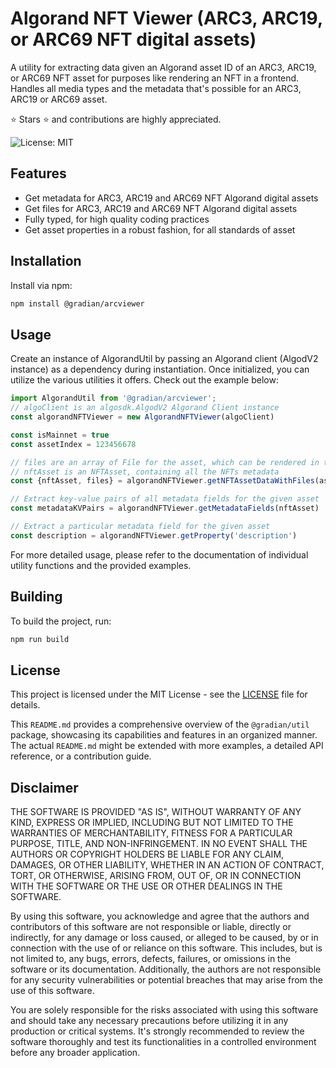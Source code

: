 # Algorand NFT Viewer (ARC3, ARC19, or ARC69 NFT digital assets)

A utility for extracting data given an Algorand asset ID of an ARC3, ARC19, or ARC69 NFT asset for purposes like rendering an NFT in a frontend. Handles all media types and the metadata that's possible for an ARC3, ARC19 or ARC69 asset.


⭐ Stars ⭐ and contributions are highly appreciated.

![License: MIT](https://img.shields.io/badge/License-MIT-yellow.svg)

## Features

- Get metadata for ARC3, ARC19 and ARC69 NFT Algorand digital assets
- Get files for ARC3, ARC19 and ARC69 NFT Algorand digital assets
- Fully typed, for high quality coding practices
- Get asset properties in a robust fashion, for all standards of asset

## Installation

Install via npm:

```bash
npm install @gradian/arcviewer
```

## Usage

Create an instance of AlgorandUtil by passing an Algorand client (AlgodV2 instance) as a dependency during instantiation. Once initialized, you can utilize the various utilities it offers. Check out the example below:

```javascript
import AlgorandUtil from '@gradian/arcviewer';
// algoClient is an algosdk.AlgodV2 Algorand Client instance
const algorandNFTViewer = new AlgorandNFTViewer(algoClient)

const isMainnet = true
const assetIndex = 123456678

// files are an array of File for the asset, which can be rendered in the Frontend
// nftAsset is an NFTAsset, containing all the NFTs metadata
const {nftAsset, files} = algorandNFTViewer.getNFTAssetDataWithFiles(assetIndex, isMainnet)

// Extract key-value pairs of all metadata fields for the given asset
const metadataKVPairs = algorandNFTViewer.getMetadataFields(nftAsset)

// Extract a particular metadata field for the given asset
const description = algorandNFTViewer.getProperty('description')
```

For more detailed usage, please refer to the documentation of individual utility functions and the provided examples.

## Building

To build the project, run:

```bash
npm run build
```

## License

This project is licensed under the MIT License - see the [LICENSE](./LICENSE) file for details.


This `README.md` provides a comprehensive overview of the `@gradian/util` package, showcasing its capabilities and features in an organized manner. The actual `README.md` might be extended with more examples, a detailed API reference, or a contribution guide.

## Disclaimer

THE SOFTWARE IS PROVIDED "AS IS", WITHOUT WARRANTY OF ANY KIND, EXPRESS OR IMPLIED, INCLUDING BUT NOT LIMITED TO THE WARRANTIES OF MERCHANTABILITY, FITNESS FOR A PARTICULAR PURPOSE, TITLE, AND NON-INFRINGEMENT. IN NO EVENT SHALL THE AUTHORS OR COPYRIGHT HOLDERS BE LIABLE FOR ANY CLAIM, DAMAGES, OR OTHER LIABILITY, WHETHER IN AN ACTION OF CONTRACT, TORT, OR OTHERWISE, ARISING FROM, OUT OF, OR IN CONNECTION WITH THE SOFTWARE OR THE USE OR OTHER DEALINGS IN THE SOFTWARE.

By using this software, you acknowledge and agree that the authors and contributors of this software are not responsible or liable, directly or indirectly, for any damage or loss caused, or alleged to be caused, by or in connection with the use of or reliance on this software. This includes, but is not limited to, any bugs, errors, defects, failures, or omissions in the software or its documentation. Additionally, the authors are not responsible for any security vulnerabilities or potential breaches that may arise from the use of this software.

You are solely responsible for the risks associated with using this software and should take any necessary precautions before utilizing it in any production or critical systems. It's strongly recommended to review the software thoroughly and test its functionalities in a controlled environment before any broader application.
